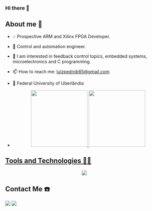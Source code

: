 ### Hi there 👋


## About me 💅
- 💡 Prospective ARM and Xilinx FPGA Developer.
- 🤖 Control and automation engineer.
- 🔋 I am interested in feedback control topics, embedded systems, microelectronics and C programming.
- 📫 How to reach me: luizpedrob65@gmail.com
- 📖 Federal University of Uberlândia

- <div align="center">
  <a href="https://github.com/luizpedrobt">
  <img height="180em" src="https://github-readme-stats.vercel.app/api?username=luizpedrobt&show_icons=true&theme=radical&include_all_commits=true&count_private=true"/>
  <img height="180em" src="https://github-readme-stats.vercel.app/api/top-langs/?username=luizpedrobt&layout=compact&langs_count=7&theme=radical"/>
</div>

## Tools and Technologies 🧑‍💻
<p align="center">
  <a href="https://skillicons.dev">
    <img src="https://skillicons.dev/icons?i=vscode,visualstudio,python,arduino,c,cs,cpp,autocad," />
  </a>
</p>

## Contact Me ☎️
<div>
  <a href = "mailto:luizpedrob65@gmail.com"><img src="https://img.shields.io/badge/-Gmail-%23333?style=for-the-badge&logo=gmail&logoColor=white" target="_blank"></a>
  <a href="https://www.linkedin.com/in/luiz-pedro-bittencourt-4319021b7/" target="_blank"><img src="https://img.shields.io/badge/-LinkedIn-%230077B5?style=for-the-badge&logo=linkedin&logoColor=white" target="_blank"></a>
 
</div>

